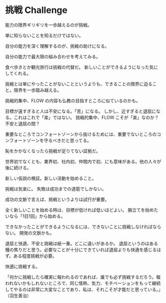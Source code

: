 # 挑戦 Challenge

能力の限界ギリギリを一歩越えるのが挑戦。

単に知らないことを知るだけではない。

自分の能力を深く理解するのが、挑戦の助けになる。

自分の能力で最大限の組み合わせを考えてみる。

食べ歩きとか観光旅行は挑戦の代替だ。
新しいことができるようになった気にしてくれる。

挑戦とは単にやったことがないことというよりも、できることの限界に迫ること。限界を一歩踏み越える。

挑戦的集中、FLOW の内容も仏教の目指すところに似ているのかも。

目標が遠すぎると人は不安になる。「苦」になる。
しかし、近すぎると退屈になる。これはこれで「楽」ではない。
挑戦的集中、FLOW こそが「楽」なのか？不安と退屈の間？

重要なところでコンフォートゾーンから抜けるためには、重要でないところのコンフォートゾーンを守るべきだと思ってる。

恥をかかなくなったら挑戦が足りてない証拠だ。

世界初でなくとも、業界初、社内初、仲間内で初、にも意味がある。他の人々が後に続ける。

新しい仮説の検証。新しい活動を始めること。

挑戦は気楽に。
失敗は成功までの道筋でしかない。

成功の文脈で言えば、挑戦というよりは試行が重要。

全く新しいことを始める時は、目標が低ければ低いほどよい。
腕立てを始めたいなら「1日1回」から始める。

できなかったことができるようになるには、できないことに挑戦しなければならない。
開発の文脈かも。

退屈と快適、不安と挑戦は紙一重。どこに違いがあるか。
退屈というのはある種の焦りだと思う。必要なことが十分にできていれば退屈よりも快適を感じるはず。ある程度挑戦が必要。

快適に挑戦する。

「何かに挑戦したら確実に報われるのであれば、誰でも必ず挑戦するだろう。報われないかもしれないところで、同じ情熱、気力、モチベーションをもって継続してやるのは非常に大変なことであり、私は、それこそが才能だと思っている。」（羽生善治）
